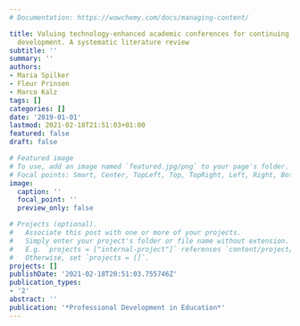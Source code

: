 ```yaml
---
# Documentation: https://wowchemy.com/docs/managing-content/

title: Valuing technology-enhanced academic conferences for continuing professional
  development. A systematic literature review
subtitle: ''
summary: ''
authors:
- Maria Spilker
- Fleur Prinsen
- Marco Kalz
tags: []
categories: []
date: '2019-01-01'
lastmod: 2021-02-18T21:51:03+01:00
featured: false
draft: false

# Featured image
# To use, add an image named `featured.jpg/png` to your page's folder.
# Focal points: Smart, Center, TopLeft, Top, TopRight, Left, Right, BottomLeft, Bottom, BottomRight.
image:
  caption: ''
  focal_point: ''
  preview_only: false

# Projects (optional).
#   Associate this post with one or more of your projects.
#   Simply enter your project's folder or file name without extension.
#   E.g. `projects = ["internal-project"]` references `content/project/deep-learning/index.md`.
#   Otherwise, set `projects = []`.
projects: []
publishDate: '2021-02-18T20:51:03.755746Z'
publication_types:
- '2'
abstract: ''
publication: '*Professional Development in Education*'
---
```

